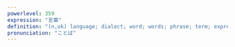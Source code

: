 ```yaml
---
powerlevel: 359
expression: "言葉"
definition: "(n,ok) language; dialect; word; words; phrase; term; expression; remark; speech; (manner of) speaking; (P)"
pronunciation: "ことば"
---
```

